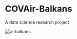 # COVAir-Balkans
A data science research project

![airbalkans](https://user-images.githubusercontent.com/33126053/183589125-13294521-220f-4571-a6f8-418688de8fd2.jpg)
